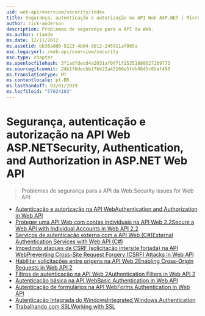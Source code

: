 ```yaml
---
uid: web-api/overview/security/index
title: Segurança, autenticação e autorização na API Web ASP.NET | Microsoft Docs
author: rick-anderson
description: Problemas de segurança para a API da Web.
ms.author: riande
ms.date: 12/11/2012
ms.assetid: bb38add0-5223-4b04-9b12-245911af865a
msc.legacyurl: /web-api/overview/security
msc.type: chapter
ms.openlocfilehash: 3f1adfdecd4a2031af0f71f15351088627169773
ms.sourcegitcommit: 24b1f6decbb17bb22a45166e5fdb0845c65af498
ms.translationtype: MT
ms.contentlocale: pt-BR
ms.lasthandoff: 03/01/2019
ms.locfileid: "57024103"
---
```

<a name="security-authentication-and-authorization-in-aspnet-web-api"></a><span data-ttu-id="9c84e-103">Segurança, autenticação e autorização na API Web ASP.NET</span><span class="sxs-lookup"><span data-stu-id="9c84e-103">Security, Authentication, and Authorization in ASP.NET Web API</span></span>
====================
> <span data-ttu-id="9c84e-104">Problemas de segurança para a API da Web.</span><span class="sxs-lookup"><span data-stu-id="9c84e-104">Security issues for Web API.</span></span>


- [<span data-ttu-id="9c84e-105">Autenticação e autorização na API Web</span><span class="sxs-lookup"><span data-stu-id="9c84e-105">Authentication and Authorization in Web API</span></span>](authentication-and-authorization-in-aspnet-web-api.md)
- [<span data-ttu-id="9c84e-106">Proteger uma API Web com contas individuais na API Web 2.2</span><span class="sxs-lookup"><span data-stu-id="9c84e-106">Secure a Web API with Individual Accounts in Web API 2.2</span></span>](individual-accounts-in-web-api.md)
- [<span data-ttu-id="9c84e-107">Serviços de autenticação externa com a API Web (C#)</span><span class="sxs-lookup"><span data-stu-id="9c84e-107">External Authentication Services with Web API (C#)</span></span>](external-authentication-services.md)
- [<span data-ttu-id="9c84e-108">Impedindo ataques de CSRF (solicitação intersite forjada) na API Web</span><span class="sxs-lookup"><span data-stu-id="9c84e-108">Preventing Cross-Site Request Forgery (CSRF) Attacks in Web API</span></span>](preventing-cross-site-request-forgery-csrf-attacks.md)
- [<span data-ttu-id="9c84e-109">Habilitar solicitações entre origens na API Web 2</span><span class="sxs-lookup"><span data-stu-id="9c84e-109">Enabling Cross-Origin Requests in Web API 2</span></span>](enabling-cross-origin-requests-in-web-api.md)
- [<span data-ttu-id="9c84e-110">Filtros de autenticação na API Web 2</span><span class="sxs-lookup"><span data-stu-id="9c84e-110">Authentication Filters in Web API 2</span></span>](authentication-filters.md)
- [<span data-ttu-id="9c84e-111">Autenticação básica na API Web</span><span class="sxs-lookup"><span data-stu-id="9c84e-111">Basic Authentication in Web API</span></span>](basic-authentication.md)
- [<span data-ttu-id="9c84e-112">Autenticação de formulários na API Web</span><span class="sxs-lookup"><span data-stu-id="9c84e-112">Forms Authentication in Web API</span></span>](forms-authentication.md)
- [<span data-ttu-id="9c84e-113">Autenticação Integrada do Windows</span><span class="sxs-lookup"><span data-stu-id="9c84e-113">Integrated Windows Authentication</span></span>](integrated-windows-authentication.md)
- [<span data-ttu-id="9c84e-114">Trabalhando com SSL</span><span class="sxs-lookup"><span data-stu-id="9c84e-114">Working with SSL</span></span>](working-with-ssl-in-web-api.md)
